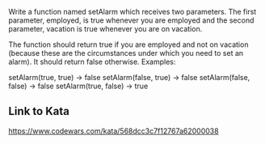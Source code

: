 Write a function named setAlarm which receives two parameters. The first parameter, employed, is true whenever you are employed and the second parameter, vacation is true whenever you are on vacation.

The function should return true if you are employed and not on vacation (because these are the circumstances under which you need to set an alarm). It should return false otherwise. Examples:

setAlarm(true, true) -> false
setAlarm(false, true) -> false
setAlarm(false, false) -> false
setAlarm(true, false) -> true

## Link to Kata
https://www.codewars.com/kata/568dcc3c7f12767a62000038